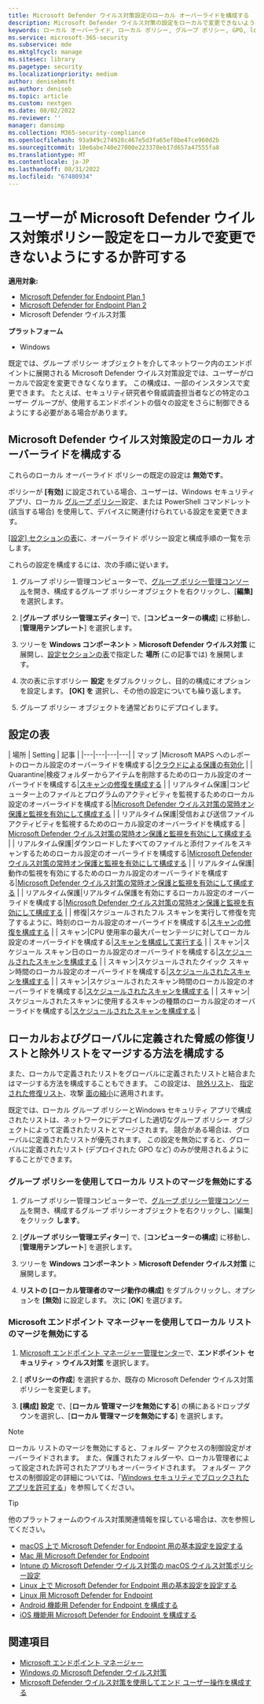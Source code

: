 ```yaml
---
title: Microsoft Defender ウイルス対策設定のローカル オーバーライドを構成する
description: Microsoft Defender ウイルス対策の設定をローカルで変更できないようにユーザーを有効または無効にします。
keywords: ローカル オーバーライド, ローカル ポリシー, グループ ポリシー, GPO, lockdown,merge, lists
ms.service: microsoft-365-security
ms.subservice: mde
ms.mktglfcycl: manage
ms.sitesec: library
ms.pagetype: security
ms.localizationpriority: medium
author: denisebmsft
ms.author: deniseb
ms.topic: article
ms.custom: nextgen
ms.date: 08/02/2022
ms.reviewer: ''
manager: dansimp
ms.collection: M365-security-compliance
ms.openlocfilehash: 93a949c274928c467e5d3fa65ef8be47ce960d2b
ms.sourcegitcommit: 10e6abe740e27000e223378eb17d657a47555fa8
ms.translationtype: MT
ms.contentlocale: ja-JP
ms.lasthandoff: 08/31/2022
ms.locfileid: "67480934"
---
```

# <a name="prevent-or-allow-users-to-locally-modify-microsoft-defender-antivirus-policy-settings"></a>ユーザーが Microsoft Defender ウイルス対策ポリシー設定をローカルで変更できないようにするか許可する


**適用対象:**

- [Microsoft Defender for Endpoint Plan 1](https://go.microsoft.com/fwlink/p/?linkid=2154037)
- [Microsoft Defender for Endpoint Plan 2](https://go.microsoft.com/fwlink/p/?linkid=2154037)
- Microsoft Defender ウイルス対策

**プラットフォーム**
- Windows

既定では、グループ ポリシー オブジェクトを介してネットワーク内のエンドポイントに展開される Microsoft Defender ウイルス対策設定では、ユーザーがローカルで設定を変更できなくなります。 この構成は、一部のインスタンスで変更できます。 たとえば、セキュリティ研究者や脅威調査担当者などの特定のユーザー グループが、使用するエンドポイントの個々の設定をさらに制御できるようにする必要がある場合があります。

## <a name="configure-local-overrides-for-microsoft-defender-antivirus-settings"></a>Microsoft Defender ウイルス対策設定のローカル オーバーライドを構成する

これらのローカル オーバーライド ポリシーの既定の設定は **無効です**。

ポリシーが **[有効]** に設定されている場合、ユーザーは、Windows セキュリティ アプリ、ローカル [グループ ポリシー](microsoft-defender-security-center-antivirus.md)設定、または PowerShell コマンドレット (該当する場合) を使用して、デバイスに関連付けられている設定を変更できます。

[[設定] セクションの表](#table-of-settings)に、オーバーライド ポリシー設定と構成手順の一覧を示します。

これらの設定を構成するには、次の手順に従います。

1. グループ ポリシー管理コンピューターで、[グループ ポリシー管理コンソール](/previous-versions/windows/it-pro/windows-server-2008-R2-and-2008/cc731212(v=ws.11))を開き、構成するグループ ポリシーオブジェクトを右クリックし、[**編集]** を選択します。

2. [**グループ ポリシー管理エディター**] で、[**コンピューターの構成**] に移動し、[**管理用テンプレート**] を選択します。

3. ツリーを **Windows コンポーネント** > **Microsoft Defender ウイルス対策** に展開し、[設定セクションの表](#table-of-settings)で指定した **場所** (この記事では) を展開します。

4. 次の表に示すポリシー **設定** をダブルクリックし、目的の構成にオプションを設定します。 **[OK] を** 選択し、その他の設定についても繰り返します。

5. グループ ポリシー オブジェクトを通常どおりにデプロイします。

## <a name="table-of-settings"></a>設定の表

| 場所 | Setting | 記事 |
|---|---|---|---|
| マップ |Microsoft MAPS へのレポートのローカル設定のオーバーライドを構成する|[クラウドによる保護の有効化](enable-cloud-protection-microsoft-defender-antivirus.md) |
| Quarantine|検疫フォルダーからアイテムを削除するためのローカル設定のオーバーライドを構成する|[スキャンの修復を構成する](configure-remediation-microsoft-defender-antivirus.md) |
| リアルタイム保護|コンピューター上のファイルとプログラムのアクティビティを監視するためのローカル設定のオーバーライドを構成する|[Microsoft Defender ウイルス対策の常時オン保護と監視を有効にして構成する](configure-real-time-protection-microsoft-defender-antivirus.md) |
| リアルタイム保護|受信および送信ファイル アクティビティを監視するためのローカル設定のオーバーライドを構成する | [Microsoft Defender ウイルス対策の常時オン保護と監視を有効にして構成する](configure-real-time-protection-microsoft-defender-antivirus.md) |
| リアルタイム保護|ダウンロードしたすべてのファイルと添付ファイルをスキャンするためのローカル設定のオーバーライドを構成する|[Microsoft Defender ウイルス対策の常時オン保護と監視を有効にして構成する](configure-real-time-protection-microsoft-defender-antivirus.md) |
| リアルタイム保護|動作の監視を有効にするためのローカル設定のオーバーライドを構成する|[Microsoft Defender ウイルス対策の常時オン保護と監視を有効にして構成する](configure-real-time-protection-microsoft-defender-antivirus.md) |
| リアルタイム保護|リアルタイム保護を有効にするローカル設定のオーバーライドを構成する|[Microsoft Defender ウイルス対策の常時オン保護と監視を有効にして構成する](configure-real-time-protection-microsoft-defender-antivirus.md) |
| 修復|スケジュールされたフル スキャンを実行して修復を完了するように、時刻のローカル設定のオーバーライドを構成する|[スキャンの修復を構成する](configure-remediation-microsoft-defender-antivirus.md) |
| スキャン|CPU 使用率の最大パーセンテージに対してローカル設定のオーバーライドを構成する|[スキャンを構成して実行する](run-scan-microsoft-defender-antivirus.md) |
| スキャン|スケジュール スキャン日のローカル設定のオーバーライドを構成する|[スケジュールされたスキャンを構成する](scheduled-catch-up-scans-microsoft-defender-antivirus.md) |
| スキャン|スケジュールされたクイック スキャン時間のローカル設定のオーバーライドを構成する|[スケジュールされたスキャンを構成する](scheduled-catch-up-scans-microsoft-defender-antivirus.md) |
| スキャン|スケジュールされたスキャン時間のローカル設定のオーバーライドを構成する|[スケジュールされたスキャンを構成する](scheduled-catch-up-scans-microsoft-defender-antivirus.md) |
| スキャン|スケジュールされたスキャンに使用するスキャンの種類のローカル設定のオーバーライドを構成する|[スケジュールされたスキャンを構成する](scheduled-catch-up-scans-microsoft-defender-antivirus.md) |

<a id="merge-lists"></a>

## <a name="configure-how-locally-and-globally-defined-threat-remediation-and-exclusions-lists-are-merged"></a>ローカルおよびグローバルに定義された脅威の修復リストと除外リストをマージする方法を構成する

また、ローカルで定義されたリストをグローバルに定義されたリストと結合またはマージする方法を構成することもできます。 この設定は、 [除外リスト](configure-exclusions-microsoft-defender-antivirus.md)、 [指定された修復リスト](configure-remediation-microsoft-defender-antivirus.md)、攻撃 [面の縮小](/windows/security/threat-protection/microsoft-defender-atp/attack-surface-reduction)に適用されます。

既定では、ローカル グループ ポリシーとWindows セキュリティ アプリで構成されたリストは、ネットワークにデプロイした適切なグループ ポリシー オブジェクトによって定義されたリストとマージされます。 競合がある場合は、グローバルに定義されたリストが優先されます。 この設定を無効にすると、グローバルに定義されたリスト (デプロイされた GPO など) のみが使用されるようにすることができます。

### <a name="use-group-policy-to-disable-local-list-merging"></a>グループ ポリシーを使用してローカル リストのマージを無効にする

1. グループ ポリシー管理コンピューターで、[グループ ポリシー管理コンソール](/previous-versions/windows/it-pro/windows-server-2008-R2-and-2008/cc731212(v=ws.11))を開き、構成するグループ ポリシーオブジェクトを右クリックし、[編集] をクリック **します**。

2. [**グループ ポリシー管理エディター**] で、[**コンピューターの構成**] に移動し、[**管理用テンプレート**] を選択します。

3. ツリーを **Windows コンポーネント** > **Microsoft Defender ウイルス対策** に展開します。

4. **リストの [ローカル管理者のマージ動作の構成]** をダブルクリックし、オプションを **[無効]** に設定します。 次に [**OK**] を選びます。

### <a name="use-microsoft-endpoint-manager-to-disable-local-list-merging"></a>Microsoft エンドポイント マネージャーを使用してローカル リストのマージを無効にする

1. [Microsoft エンドポイント マネージャー管理センター](https://endpoint.microsoft.com)で、**エンドポイント セキュリティ** > **ウイルス対策** を選択します。

2. [ **ポリシーの作成**] を選択するか、既存の Microsoft Defender ウイルス対策ポリシーを変更します。

3. **[構成] 設定** で、[**ローカル 管理マージを無効にする**] の横にあるドロップダウンを選択し、[**ローカル 管理マージを無効にする**] を選択します。

> [!NOTE]
> ローカル リストのマージを無効にすると、フォルダー アクセスの制御設定がオーバーライドされます。 また、保護されたフォルダーや、ローカル管理者によって設定された許可されたアプリもオーバーライドされます。 フォルダー アクセスの制御設定の詳細については、「[Windows セキュリティでブロックされたアプリを許可する](https://support.microsoft.com/help/4046851/windows-10-allow-blocked-app-windows-security)」を参照してください。

> [!TIP]
> 他のプラットフォームのウイルス対策関連情報を探している場合は、次を参照してください。
> - [macOS 上で Microsoft Defender for Endpoint 用の基本設定を設定する](mac-preferences.md)
> - [Mac 用 Microsoft Defender for Endpoint](microsoft-defender-endpoint-mac.md)
> - [Intune の Microsoft Defender ウイルス対策の macOS ウイルス対策ポリシー設定](/mem/intune/protect/antivirus-microsoft-defender-settings-macos)
> - [Linux 上で Microsoft Defender for Endpoint 用の基本設定を設定する](linux-preferences.md)
> - [Linux 用 Microsoft Defender for Endpoint](microsoft-defender-endpoint-linux.md)
> - [Android 機能用 Defender for Endpoint を構成する](android-configure.md)
> - [iOS 機能用 Microsoft Defender for Endpoint を構成する](ios-configure-features.md)

## <a name="related-topics"></a>関連項目

- [Microsoft エンドポイント マネージャー](/mem/endpoint-manager-overview)
- [Windows の Microsoft Defender ウイルス対策](microsoft-defender-antivirus-in-windows-10.md)
- [Microsoft Defender ウイルス対策を使用してエンド ユーザー操作を構成する](configure-end-user-interaction-microsoft-defender-antivirus.md)
